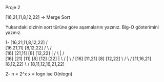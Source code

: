 Proje 2 

[16,21,11,8,12,22] -> Merge Sort

Yukarıdaki dizinin sort türüne göre aşamalarını yazınız.
Big-O gösterimini yazınız.

1-             [16,21,11,8,12,22]
                /               \
            [16,21,11]          [8,12,22]
             /     \              /   \
          [16]   [21,11]         [8]  [12,22]
            |      /  \           |     /   \
          [16]   [21]  [11]      [8]  [12]  [22]
            |      \    /         |     \    /
          [16]     [11,21]       [8]   [12,22]
            \         /            \      /
            [11,16,21]            [8,12,22]
                      \          / 
                    [8,11,12,16,21,22]    

2- n = 2^x
x = logn ise O(nlogn)                    